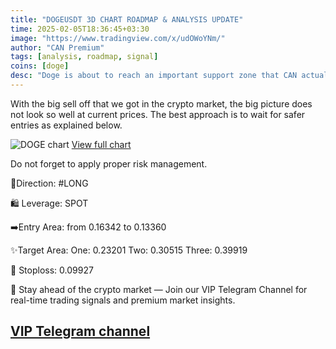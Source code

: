 ```yaml
---
title: "DOGEUSDT 3D CHART ROADMAP & ANALYSIS UPDATE"
time: 2025-02-05T18:36:45+03:30
image: "https://www.tradingview.com/x/udOWoYNm/"
author: "CAN Premium"
tags: [analysis, roadmap, signal]
coins: [doge]
desc: "Doge is about to reach an important support zone that CAN actually turn it into a viable coin for investment again.   "
---
```


With the big sell off that we got in the crypto market, the big picture does not look so well at current prices. The best approach is to wait for safer entries as explained below. 

![DOGE chart](https://www.tradingview.com/x/udOWoYNm/)
[View full chart](https://www.tradingview.com/x/udOWoYNm/)

Do not forget to apply proper risk management. 

🔼Direction: #LONG

🛍 Leverage: SPOT 

➡️Entry Area: from 0.16342 to 0.13360 

✨Target Area: 
One: 0.23201
Two: 0.30515
Three: 0.39919

🔴 Stoploss: 0.09927  

🔔 Stay ahead of the crypto market — Join our VIP Telegram Channel for real-time trading signals and premium market insights.

[VIP Telegram channel](https://t.me/+2znhsiCGpI81MzQ0)
---


